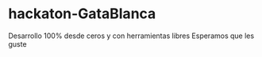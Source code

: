 # hackaton-GataBlanca
Desarrollo 100% desde ceros y con herramientas libres
Esperamos que les guste

